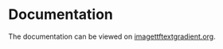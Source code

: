 # Documentation

The documentation can be viewed on [imagettftextgradient.org](https://imagettftextgradient.org/).
